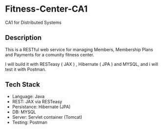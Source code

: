 # Fitness-Center-CA1
CA1 for Distributed Systems

## Description
This is a RESTful web service for managing Members, Membership Plans and Payments for a comunity fitness center. 

I will build it with RESTeasy ( JAX ) , Hibernate ( JPA ) and MYSQL, and i will test it with Postman. 

## Tech Stack
- Language: Java
- REST: JAX via RESTeasy
- Persistance: Hibernate (JPA)
- DB: MYSQL
- Server: Servlet container (Tomcat)
- Testing: Postman
  
